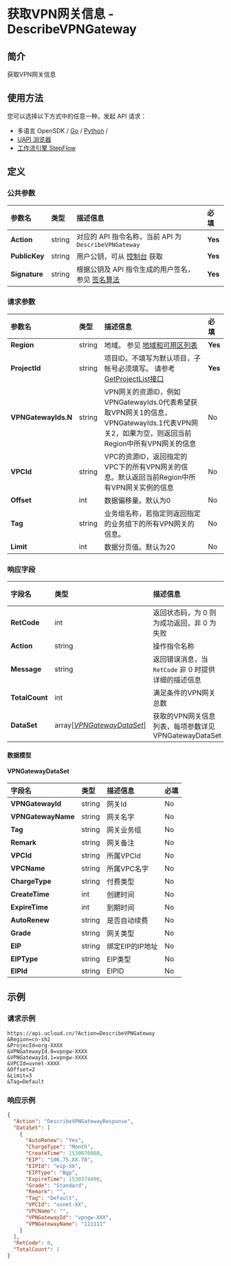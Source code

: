 # 获取VPN网关信息 - DescribeVPNGateway

## 简介

获取VPN网关信息






## 使用方法

您可以选择以下方式中的任意一种，发起 API 请求：
- 多语言 OpenSDK / [Go](https://github.com/ucloud/ucloud-sdk-go) / [Python](https://github.com/ucloud/ucloud-sdk-python3) /
- [UAPI 浏览器](https://console.ucloud.cn/uapi/detail?id=DescribeVPNGateway)
- [工作流引擎 StepFlow](https://console.ucloud.cn/stepflow/manage/)


## 定义

### 公共参数

| 参数名 | 类型 | 描述信息 | 必填 |
|:---|:---|:---|:---|
| **Action**     | string  | 对应的 API 指令名称，当前 API 为 `DescribeVPNGateway`                        | **Yes** |
| **PublicKey**  | string  | 用户公钥，可从 [控制台](https://console.ucloud.cn/uapi/apikey) 获取                                             | **Yes** |
| **Signature**  | string  | 根据公钥及 API 指令生成的用户签名，参见 [签名算法](api/summary/signature.md)  | **Yes** |

### 请求参数

| 参数名 | 类型 | 描述信息 | 必填 |
|:---|:---|:---|:---|
| **Region** | string | 地域。 参见 [地域和可用区列表](api/summary/regionlist) |**Yes**|
| **ProjectId** | string | 项目ID。不填写为默认项目，子帐号必须填写。 请参考[GetProjectList接口](api/summary/get_project_list) |**Yes**|
| **VPNGatewayIds.N** | string | VPN网关的资源ID，例如VPNGatewayIds.0代表希望获取VPN网关1的信息，VPNGatewayIds.1代表VPN网关2，如果为空，则返回当前Region中所有VPN网关的信息 |No|
| **VPCId** | string | VPC的资源ID，返回指定的VPC下的所有VPN网关的信息。默认返回当前Region中所有VPN网关实例的信息 |No|
| **Offset** | int | 数据偏移量。默认为0 |No|
| **Tag** | string | 业务组名称，若指定则返回指定的业务组下的所有VPN网关的信息。 |No|
| **Limit** | int | 数据分页值。默认为20 |No|

### 响应字段

| 字段名 | 类型 | 描述信息 | 必填 |
|:---|:---|:---|:---|
| **RetCode** | int | 返回状态码，为 0 则为成功返回，非 0 为失败 |**Yes**|
| **Action** | string | 操作指令名称 |**Yes**|
| **Message** | string | 返回错误消息，当 `RetCode` 非 0 时提供详细的描述信息 |No|
| **TotalCount** | int | 满足条件的VPN网关总数 |No|
| **DataSet** | array[[*VPNGatewayDataSet*](#VPNGatewayDataSet)] | 获取的VPN网关信息列表，每项参数详见 VPNGatewayDataSet |No|

#### 数据模型


#### VPNGatewayDataSet

| 字段名 | 类型 | 描述信息 | 必填 |
|:---|:---|:---|:---|
| **VPNGatewayId** | string | 网关Id |No|
| **VPNGatewayName** | string | 网关名字 |No|
| **Tag** | string | 网关业务组 |No|
| **Remark** | string | 网关备注 |No|
| **VPCId** | string | 所属VPCId |No|
| **VPCName** | string | 所属VPC名字 |No|
| **ChargeType** | string | 付费类型 |No|
| **CreateTime** | int | 创建时间 |No|
| **ExpireTime** | int | 到期时间 |No|
| **AutoRenew** | string | 是否自动续费 |No|
| **Grade** | string | 网关类型 |No|
| **EIP** | string | 绑定EIP的IP地址 |No|
| **EIPType** | string | EIP类型 |No|
| **EIPId** | string | EIPID |No|

## 示例

### 请求示例
    
```
https://api.ucloud.cn/?Action=DescribeVPNGateway
&Region=cn-sh2
&ProjecId=org-XXXX
&VPNGatewayId.0=vpngw-XXXX
&VPNGatewayId.1=vpngw-XXXX
&VPCId=uvnet-XXXX
&Offset=2
&Limit=3
&Tag=Default
```

### 响应示例
    
```json
{
  "Action": "DescribeVPNGatewayResponse",
  "DataSet": [
    {
      "AutoRenew": "Yes",
      "ChargeType": "Month",
      "CreateTime": 1530070980,
      "EIP": "106.75.XX.78",
      "EIPId": "eip-XX",
      "EIPType": "Bgp",
      "ExpireTime": 1530374400,
      "Grade": "Standard",
      "Remark": "",
      "Tag": "Default",
      "VPCId": "uvnet-XX",
      "VPCName": "",
      "VPNGatewayId": "vpngw-XXX",
      "VPNGatewayName": "111111"
    }
  ],
  "RetCode": 0,
  "TotalCount": 1
}
```





